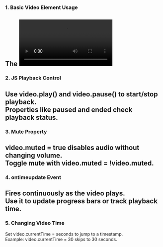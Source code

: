 ### **1. Basic Video Element Usage**  
The <video> element embeds media players with playback controls.  
Supports multiple formats via <source> tags for cross-browser compatibility.  
---
### **2. JS Playback Control**  
Use video.play() and video.pause() to start/stop playback.  
Properties like paused and ended check playback status.  
---
### **3. Mute Property**  
video.muted = true disables audio without changing volume.  
Toggle mute with video.muted = !video.muted.  
---
### **4. ontimeupdate Event**  
Fires continuously as the video plays.  
Use it to update progress bars or track playback time.  
---
### **5. Changing Video Time**  
Set video.currentTime = seconds to jump to a timestamp.  
Example: video.currentTime = 30 skips to 30 seconds.
